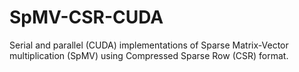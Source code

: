 # SpMV-CSR-CUDA
Serial and parallel (CUDA) implementations of Sparse Matrix-Vector multiplication (SpMV) using Compressed Sparse Row (CSR) format.
